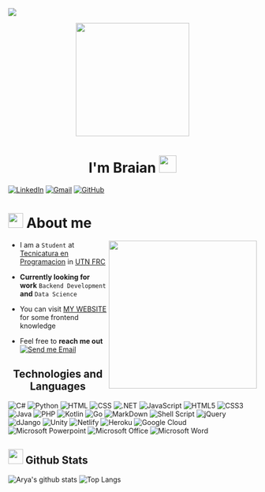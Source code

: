 <!--horizontal divider(gradiant)-->
<img src="https://user-images.githubusercontent.com/73097560/115834477-dbab4500-a447-11eb-908a-139a6edaec5c.gif"/>
<p align="center">
  <img src="https://miro.medium.com/max/2048/1*OohqW5DGh9CQS4hLY5FXzA.png" height="230"/>
</p>
<!--h1 without bottom border-->
<h1 align="center">I'm Braian <img src="https://media.giphy.com/media/hvRJCLFzcasrR4ia7z/giphy.gif" width="35"></h1>

[![LinkedIn](https://img.shields.io/badge/LinkedIn-0077B5?style=flat-square&logo=linkedin&logoColor=white)](https://www.linkedin.com/in/braian-alexis-rossi-552569240/)
[![Gmail](https://img.shields.io/badge/Gmail-D14836?style=flat-square&logo=gmail&logoColor=white)](mailto:rossibraian2018@gmail.com)
[![GitHub](https://img.shields.io/badge/-GitHub-181717?style=flat-square&logo=github)](https://github.com/114080-Rossi)

<!--About Me-->

<h1><picture><img src = "https://github.com/7oSkaaa/7oSkaaa/blob/main/Images/about_me.gif?raw=true" width = 30px></picture> About me</h1>

<picture> <img align="right" src="https://media.giphy.com/media/SWoSkN6DxTszqIKEqv/giphy.gif" width = 300px></picture>

- I am a `Student` at [Tecnicatura en Programacion](https://www.frc.utn.edu.ar/secretarias/academica/tecnicaturas/programacion/?pIs=704) in [UTN FRC](https://www.frc.utn.edu.ar/)

- **Currently looking for work** `Backend Development` **and** `Data Science`

- You can visit [MY WEBSITE](https://eliochiu.github.io) for some frontend knowledge

-  Feel free to **reach me out** [![Send me Email](https://img.shields.io/static/v1?label=email&amp;message=Rossi-Braian&amp;color=EA4335&amp;style=flat-square)](mailto:rossibraian2018@gmail.com)

<h2 align="center">
Technologies and Languages </h2>

![C#](https://img.shields.io/badge/C%23-239120?style=flat-square&logo=c-sharp&logoColor=white)
![Python](https://img.shields.io/badge/Python-14354C?style=flat-square&logo=python&logoColor=white)
![HTML](https://img.shields.io/badge/HTML-239120?style=flat-square&logo=html5&logoColor=white)
![CSS](https://img.shields.io/badge/CSS-239120?&style=flat-square&logo=css3&logoColor=white)
![.NET](https://img.shields.io/badge/.NET-5C2D91?style=flat-square&logo=.net&logoColor=white)
![JavaScript](https://img.shields.io/badge/-JavaScript-black?style=flat-square&logo=javascript)
![HTML5](https://img.shields.io/badge/HTML5-E34F26?style=flat-square&logo=html5&logoColor=white)
![CSS3](https://img.shields.io/badge/CSS3-1572B6?style=flat-square&logo=css3&logoColor=white)
![Java](https://img.shields.io/badge/-Java-007396?style=flat-square&logo=java)
![PHP](https://img.shields.io/badge/PHP-777BB4?style=flat-square&logo=php&logoColor=white)
![Kotlin](https://img.shields.io/badge/Kotlin-0095D5?&style=flat-square&logo=kotlin&logoColor=white)
![Go](https://img.shields.io/badge/Go-00ADD8?style=flat-square&logo=go&logoColor=white)
![MarkDown](https://img.shields.io/badge/Markdown-000000?style=flat-square&logo=markdown&logoColor=white)
![Shell Script](https://img.shields.io/badge/Shell_Script-121011?style=flat-square&logo=gnu-bash&logoColor=white)
![jQuery](https://img.shields.io/badge/jQuery-0769AD?style=flat-square&logo=jquery&logoColor=white)
![dJango](https://img.shields.io/badge/Django-092E20?style=flat-square&logo=django&logoColor=white)
![Unity](https://img.shields.io/badge/Unity-100000?style=flat-square&logo=unity&logoColor=white)
![Netlify](https://img.shields.io/badge/Netlify-00C7B7?style=flat-square&logo=netlify&logoColor=white)
![Heroku](https://img.shields.io/badge/Heroku-430098?style=flat-square&logo=heroku&logoColor=white)
![Google Cloud](https://img.shields.io/badge/Google_Cloud-4285F4?style=flat-square&logo=google-cloud&logoColor=white)
![Microsoft Powerpoint](https://img.shields.io/badge/Microsoft_PowerPoint-B7472A?style=flat-square&logo=microsoft-powerpoint&logoColor=white)
![Microsoft Office](https://img.shields.io/badge/Microsoft_Office-D83B01?style=flat-square&logo=microsoft-office&logoColor=white)
![Microsoft Word](https://img.shields.io/badge/Microsoft_Word-2B579A?style=flat-square&logo=microsoft-word&logoColor=white)

## <picture> <img src = "https://github.com/7oSkaaa/7oSkaaa/blob/main/Images/Statistics.gif?raw=true" width = 30px>  </picture> Github Stats

![Arya's github stats](https://github-readme-stats.vercel.app/api?username=114080-Rossi&show_icons=true&theme=merko) ![Top Langs](https://github-readme-stats.vercel.app/api/top-langs/?username=114080-Rossi&layout=compact&theme=merko)


<!--
Templates

https://github.com/durgeshsamariya/awesome-github-profile-readme-templates/tree/master/templates


https://shields.io/badges/static-badge


-->